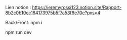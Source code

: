 Lien notion : https://jeremyrossi123.notion.site/Rapport-8b2c0b10cc184173975b5f7a53f6e70e?pvs=4

Back/Front: npm i

npm run dev

